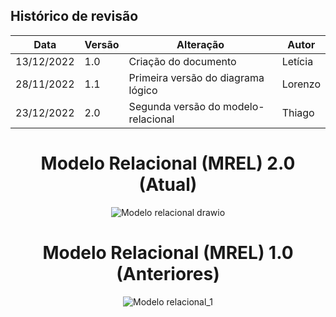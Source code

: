 ## Histórico de revisão

  |Data|Versão|Alteração|Autor| 
  |----|------|---------|-----|
  |13/12/2022|1.0|Criação do documento| Letícia |
  |28/11/2022|1.1|Primeira versão do diagrama lógico | Lorenzo |
  |23/12/2022|2.0|Segunda versão do modelo-relacional | Thiago |
 
 <div align="center">
  
  # Modelo Relacional (MREL) 2.0 (Atual)
 
 ![Modelo relacional drawio](https://user-images.githubusercontent.com/65683663/209355226-d6ab2753-ee22-4519-bcbf-d44abb3e73d1.png)
   
 # Modelo Relacional (MREL) 1.0 (Anteriores)
 
  ![Modelo relacional_1](https://user-images.githubusercontent.com/72623771/207430241-b25e595b-4161-45e2-ad24-6d215143730a.png)
 
</div>
